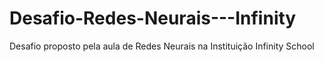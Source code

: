 # Desafio-Redes-Neurais---Infinity
Desafio proposto pela aula de Redes Neurais na Instituição Infinity School
